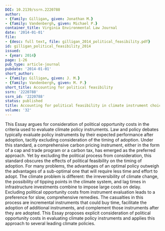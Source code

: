 ```yaml
---
DOI: 10.2139/ssrn.2220788
author:
- {family: Gilligan, given: Jonathan M.}
- {family: Vandenbergh, given: Michael P.}
container_title: Virginia Environmental Law Journal
date: '2014-01-01'
file:
- {desc: full text, file: gilligan_2014_political_feasibility.pdf}
id: gilligan_political_feasibility_2014
issued:
- {year: 2014}
page: 1-26
pub_type: article-journal
pubdate: '2014-01-01'
short_author:
- {family: Gilligan, given: J. M.}
- {family: Vandenbergh, given: M. P.}
short_title: Accounting for political feasibility
ssrn: '2220788'
ssrn_id: '2220788'
status: published
title: Accounting for political feasibility in climate instrument choice
volume: '32'
---
```

This Essay argues for consideration of political opportunity costs in the criteria used to evaluate climate policy instruments. Law and policy debates typically evaluate policy instruments by their expected performance after adoption, tacitly excluding consideration of the timing of adoption. Under this standard, a comprehensive carbon pricing instrument, either in the form of a cap and trade program or a carbon tax, has emerged as the preferred approach. Yet by excluding the political process from consideration, this standard obscures the effects of political feasibility on the timing of adoption. For many problems, the advantages of an optimal policy outweigh the advantages of a sub-optimal one that will require less time and effort to adopt. The climate problem is different: the irreversibility of climate change, the possibility of tipping points in the climate system, and lag times in infrastructure investments combine to impose large costs on delay. Excluding political opportunity costs from instrument evaluation leads to a preference for slow, comprehensive remedies. The casualties in this process are incremental instruments that could buy time, facilitate the adoption of additional instruments, and complement those instruments after they are adopted. This Essay proposes explicit consideration of political opportunity costs in evaluating climate policy instruments and applies this approach to several leading climate policies.
